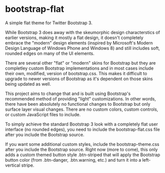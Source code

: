 bootstrap-flat
==============

A simple flat theme for Twitter Bootstrap 3.

While Bootstrap 3 does away with the skeumorphic design characterstics of earlier versions, making it mostly a flat design, it doesn't completely embrace the "modern" design elements (inspired by Microsoft's Modern Design Language of Windows Phone and Windows 8) and still includes soft, rounded edges on many of the UI elements.

There are several other "flat" or "modern" skins for Bootstrap but they are completley custom Bootstrap implementations and in most cases include their own, modified, version of bootstrap.css. This makes it difficult to upgrade to newer versions of Bootstrap as it's dependent on those skins being updated as well.

This project aims to change that and is built using Bootstrap's recommended method of providing "light" customizations. In other words, there have been absolutely no functional changes to Bootstrap but only surface layer visual changes. There are no custom colors, custom controls, or custom JavaScript files to include.

To simply achieve the standard Bootstrap 3 look with a completely flat user interface (no rounded edges), you need to include the bootstrap-flat.css file after you include the Bootstrap source.

If you want some additional custom styles, include the bootstrap-theme.css after you include the Bootstrap source. Right now (more to come), this only adds a custom themed button style .btn-striped that will apply the Bootstrap button color (from .btn-danger, .btn.warning, etc.) and turn it into a left-vertical stripe.
